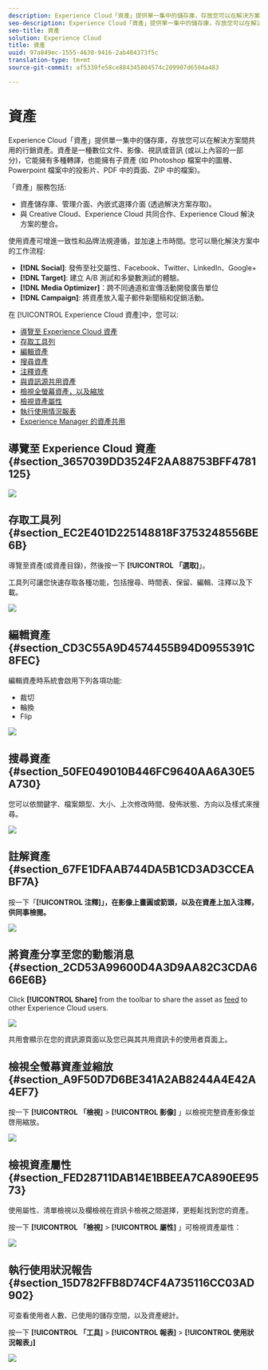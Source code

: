 ```yaml
---
description: Experience Cloud「資產」提供單一集中的儲存庫，存放您可以在解決方案間共用的行銷資產。資產是一種數位文件、影像、視訊或音訊 (或以上內容的一部分)，它能擁有多種轉譯，也能擁有子資產 (如 Photoshop 檔案中的圖層、Powerpoint 檔案中的投影片、PDF 中的頁面、ZIP 中的檔案)。
seo-description: Experience Cloud「資產」提供單一集中的儲存庫，存放您可以在解決方案間共用的行銷資產。資產是一種數位文件、影像、視訊或音訊 (或以上內容的一部分)，它能擁有多種轉譯，也能擁有子資產 (如 Photoshop 檔案中的圖層、Powerpoint 檔案中的投影片、PDF 中的頁面、ZIP 中的檔案)。
seo-title: 資產
solution: Experience Cloud
title: 資產
uuid: 97a849ec-1555-4630-9416-2ab484373f5c
translation-type: tm+mt
source-git-commit: af5339fe58ce884345804574c209907d6504a483

---
```



# 資產

Experience Cloud「資產」提供單一集中的儲存庫，存放您可以在解決方案間共用的行銷資產。資產是一種數位文件、影像、視訊或音訊 (或以上內容的一部分)，它能擁有多種轉譯，也能擁有子資產 (如 Photoshop 檔案中的圖層、Powerpoint 檔案中的投影片、PDF 中的頁面、ZIP 中的檔案)。

<!-- asset.xml -->
「資產」服務包括:

* 資產儲存庫、管理介面、內嵌式選擇介面 (透過解決方案存取)。
* 與 Creative Cloud、Experience Cloud 共同合作、Experience Cloud 解決方案的整合。

使用資產可增進一致性和品牌法規遵循，並加速上市時間。您可以簡化解決方案中的工作流程:

* **[!DNL Social]**: 發佈至社交屬性、Facebook、Twitter、LinkedIn、Google+
* **[!DNL Target]**: 建立 A/B 測試和多變數測試的體驗。
* **[!DNL Media Optimizer]**：跨不同通道和宣傳活動開發廣告單位
* **[!DNL Campaign]**: 將資產放入電子郵件新聞稿和促銷活動。

在 [!UICONTROL Experience Cloud 資產]中，您可以:

* [導覽至 Experience Cloud 資產](../experience-cloud-assets/experience-cloud-assets.md#section_3657039DD3524F2AA88753BFF4781125)
* [存取工具列](../experience-cloud-assets/experience-cloud-assets.md#section_EC2E401D225148818F3753248556BE6B)
* [編輯資產](../experience-cloud-assets/experience-cloud-assets.md#section_CD3C55A9D4574455B94D0955391C8FEC)
* [搜尋資產](../experience-cloud-assets/experience-cloud-assets.md#section_50FE049010B446FC9640AA6A30E5A730)
* [注釋資產](../experience-cloud-assets/experience-cloud-assets.md#section_67FE1DFAAB744DA5B1CD3AD3CCEABF7A)
* [與資訊源共用資產](../experience-cloud-assets/experience-cloud-assets.md#section_2CD53A99600D4A3D9AA82C3CDA666E6B)
* [檢視全螢幕資產，以及縮放](../experience-cloud-assets/experience-cloud-assets.md#section_A9F50D7D6BE341A2AB8244A4E42A4EF7)
* [檢視資產屬性](../experience-cloud-assets/experience-cloud-assets.md#section_FED28711DAB14E1BBEEA7CA890EE9573)
* [執行使用情況報表](../experience-cloud-assets/experience-cloud-assets.md#section_15D782FFB8D74CF4A735116CC03AD902)
* [Experience Manager 的資產共用](../experience-cloud-assets/experience-cloud-assets.md#section_45C1B72F4D274F54BC6CCB64D2580AC5)

## 導覽至 Experience Cloud 資產 {#section_3657039DD3524F2AA88753BFF4781125}

![](assets/asset-nav.png)

## 存取工具列 {#section_EC2E401D225148818F3753248556BE6B}

導覽至資產(或資產目錄)，然後按一下 **[!UICONTROL 「選取]**」。

工具列可讓您快速存取各種功能，包括搜尋、時間表、保留、編輯、注釋以及下載。

![](assets/asset-tools.png)

## 編輯資產 {#section_CD3C55A9D4574455B94D0955391C8FEC}

編輯資產時系統會啟用下列各項功能:

* 裁切
* 輪換
* Flip

![](assets/asset-edit.png)

## 搜尋資產 {#section_50FE049010B446FC9640AA6A30E5A730}

您可以依關鍵字、檔案類型、大小、上次修改時間、發佈狀態、方向以及樣式來搜尋。

![](assets/asset-search.png)

## 註解資產 {#section_67FE1DFAAB744DA5B1CD3AD3CCEABF7A}

按一下「**[!UICONTROL 注釋]」，在影像上畫圓或箭頭，以及在資產上加入注釋，供同事檢閱。**

![](assets/assets-annotate.png)

## 將資產分享至您的動態消息 {#section_2CD53A99600D4A3D9AA82C3CDA666E6B}

Click **[!UICONTROL Share]** from the toolbar to share the asset as [feed](../feed.md#concept_9256B8768A294009A777282DD8719213) to other Experience Cloud users.

![](assets/assets-share-card.png)

共用會顯示在您的資訊源頁面以及您已與其共用資訊卡的使用者頁面上。

## 檢視全螢幕資產並縮放 {#section_A9F50D7D6BE341A2AB8244A4E42A4EF7}

按一下 **[!UICONTROL 「檢視]** &gt; **[!UICONTROL 影像]** 」以檢視完整資產影像並啓用縮放。

![](assets/asset-zoom.png)

## 檢視資產屬性 {#section_FED28711DAB14E1BBEEA7CA890EE9573}

使用屬性、清單檢視以及欄檢視在資訊卡檢視之間選擇，更輕鬆找到您的資產。

按一下 **[!UICONTROL 「檢視]** &gt; **[!UICONTROL 屬性]** 」可檢視資產屬性：

![](assets/asset-properties.png)

## 執行使用狀況報告 {#section_15D782FFB8D74CF4A735116CC03AD902}

可查看使用者人數、已使用的儲存空間，以及資產總計。

按一下 **[!UICONTROL 「工具]** &gt; **[!UICONTROL 報表]** &gt; **[!UICONTROL 使用狀況報表」]**

![](assets/assets-usage-report.png)
